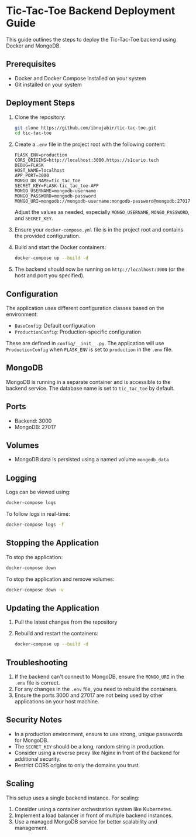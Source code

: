 # Tic-Tac-Toe Backend Deployment Guide

This guide outlines the steps to deploy the Tic-Tac-Toe backend using Docker and MongoDB.

## Prerequisites

- Docker and Docker Compose installed on your system
- Git installed on your system

## Deployment Steps

1. Clone the repository:

   ```sh
   git clone https://github.com/ibnujabir/tic-tac-toe.git
   cd tic-tac-toe
   ```

2. Create a `.env` file in the project root with the following content:

   ```text
   FLASK_ENV=production
   CORS_ORIGINS=http://localhost:3000,https://s1cario.tech
   DEBUG=FLASK
   HOST_NAME=localhost
   APP_PORT=3000
   MONGO_DB_NAME=tic_tac_toe
   SECRET_KEY=FLASK-tic_tac_toe-APP
   MONGO_USERNAME=mongodb-username
   MONGO_PASSWORD=mongodb-password
   MONGO_URI=mongodb://mongodb-username:mongodb-password@mongodb:27017
   ```

   Adjust the values as needed, especially `MONGO_USERNAME`, `MONGO_PASSWORD`, and `SECRET_KEY`.

3. Ensure your `docker-compose.yml` file is in the project root and contains the provided configuration.

4. Build and start the Docker containers:

   ```sh
   docker-compose up --build -d
   ```

5. The backend should now be running on `http://localhost:3000` (or the host and port you specified).

## Configuration

The application uses different configuration classes based on the environment:

- `BaseConfig`: Default configuration
- `ProductionConfig`: Production-specific configuration

These are defined in `config/__init__.py`. The application will use `ProductionConfig` when `FLASK_ENV` is set to `production` in the `.env` file.

## MongoDB

MongoDB is running in a separate container and is accessible to the backend service. The database name is set to `tic_tac_toe` by default.

## Ports

- Backend: 3000
- MongoDB: 27017

## Volumes

- MongoDB data is persisted using a named volume `mongodb_data`

## Logging

Logs can be viewed using:

```sh
docker-compose logs
```

To follow logs in real-time:

```sh
docker-compose logs -f
```

## Stopping the Application

To stop the application:

```sh
docker-compose down
```

To stop the application and remove volumes:

```sh
docker-compose down -v
```

## Updating the Application

1. Pull the latest changes from the repository
2. Rebuild and restart the containers:

   ```sh
   docker-compose up --build -d
   ```

## Troubleshooting

1. If the backend can't connect to MongoDB, ensure the `MONGO_URI` in the `.env` file is correct.
2. For any changes in the `.env` file, you need to rebuild the containers.
3. Ensure the ports 3000 and 27017 are not being used by other applications on your host machine.

## Security Notes

- In a production environment, ensure to use strong, unique passwords for MongoDB.
- The `SECRET_KEY` should be a long, random string in production.
- Consider using a reverse proxy like Nginx in front of the backend for additional security.
- Restrict CORS origins to only the domains you trust.

## Scaling

This setup uses a single backend instance. For scaling:

1. Consider using a container orchestration system like Kubernetes.
2. Implement a load balancer in front of multiple backend instances.
3. Use a managed MongoDB service for better scalability and management.
